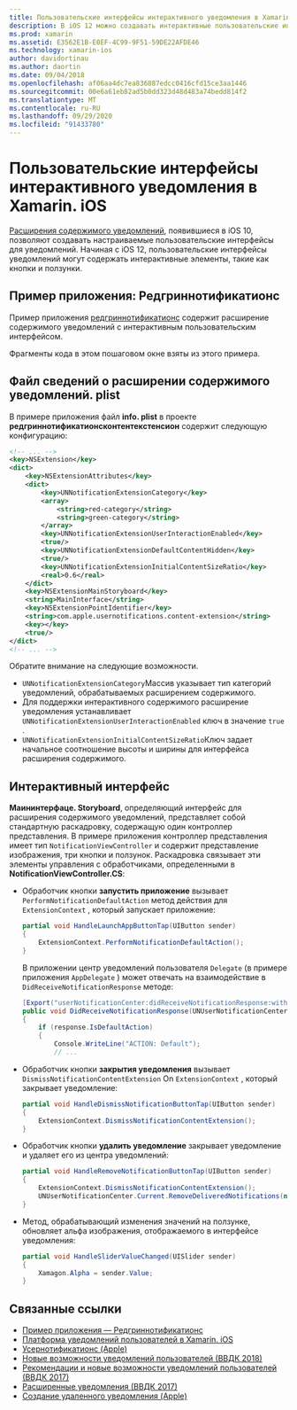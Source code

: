 ```yaml
---
title: Пользовательские интерфейсы интерактивного уведомления в Xamarin. iOS
description: В iOS 12 можно создавать интерактивные пользовательские интерфейсы для локальных и удаленных уведомлений. В этом руководство описано, как использовать эти функции с Xamarin. iOS.
ms.prod: xamarin
ms.assetid: E3562E1B-E0EF-4C99-9F51-59DE22AFDE46
ms.technology: xamarin-ios
author: davidortinau
ms.author: daortin
ms.date: 09/04/2018
ms.openlocfilehash: af06aa4dc7ea836887edcc0416cfd15ce3aa1446
ms.sourcegitcommit: 00e6a61eb82ad5b0dd323d48d483a74bedd814f2
ms.translationtype: MT
ms.contentlocale: ru-RU
ms.lasthandoff: 09/29/2020
ms.locfileid: "91433780"
---
```

# <a name="interactive-notification-user-interfaces-in-xamarinios"></a>Пользовательские интерфейсы интерактивного уведомления в Xamarin. iOS

[Расширения содержимого уведомлений](~/ios/platform/user-notifications/advanced-user-notifications.md), появившиеся в iOS 10, позволяют создавать настраиваемые пользовательские интерфейсы для уведомлений. Начиная с iOS 12, пользовательские интерфейсы уведомлений могут содержать интерактивные элементы, такие как кнопки и ползунки.

## <a name="sample-app-redgreennotifications"></a>Пример приложения: Редгриннотификатионс

Пример приложения [редгриннотификатионс](/samples/xamarin/ios-samples/ios12-redgreennotifications) содержит расширение содержимого уведомлений с интерактивным пользовательским интерфейсом.

Фрагменты кода в этом пошаговом окне взяты из этого примера.

## <a name="notification-content-extension-infoplist-file"></a>Файл сведений о расширении содержимого уведомлений. plist

В примере приложения файл **info. plist** в проекте **редгриннотификатионсконтентекстенсион** содержит следующую конфигурацию:

```xml
<!-- ... -->
<key>NSExtension</key>
<dict>
    <key>NSExtensionAttributes</key>
    <dict>
        <key>UNNotificationExtensionCategory</key>
        <array>
            <string>red-category</string>
            <string>green-category</string>
        </array>
        <key>UNNotificationExtensionUserInteractionEnabled</key>
        <true/>
        <key>UNNotificationExtensionDefaultContentHidden</key>
        <true/>
        <key>UNNotificationExtensionInitialContentSizeRatio</key>
        <real>0.6</real>
    </dict>
    <key>NSExtensionMainStoryboard</key>
    <string>MainInterface</string>
    <key>NSExtensionPointIdentifier</key>
    <string>com.apple.usernotifications.content-extension</string>
    <key></key>
    <true/>
</dict>
<!-- ... -->
```

Обратите внимание на следующие возможности.

- `UNNotificationExtensionCategory`Массив указывает тип категорий уведомлений, обрабатываемых расширением содержимого.
- Для поддержки интерактивного содержимого расширение уведомления устанавливает `UNNotificationExtensionUserInteractionEnabled` ключ в значение `true` .
- `UNNotificationExtensionInitialContentSizeRatio`Ключ задает начальное соотношение высоты и ширины для интерфейса расширения содержимого.

## <a name="interactive-interface"></a>Интерактивный интерфейс

**Маининтерфаце. Storyboard**, определяющий интерфейс для расширения содержимого уведомлений, представляет собой стандартную раскадровку, содержащую один контроллер представления. В примере приложения контроллер представления имеет тип `NotificationViewController` и содержит представление изображения, три кнопки и ползунок. Раскадровка связывает эти элементы управления с обработчиками, определенными в **NotificationViewController.CS**:

- Обработчик кнопки **запустить приложение** вызывает `PerformNotificationDefaultAction` метод действия для `ExtensionContext` , который запускает приложение:

    ```csharp
    partial void HandleLaunchAppButtonTap(UIButton sender)
    {
        ExtensionContext.PerformNotificationDefaultAction();
    }
    ```

    В приложении центр уведомлений пользователя `Delegate` (в примере приложения `AppDelegate` ) может отвечать на взаимодействие в   `DidReceiveNotificationResponse` методе:

    ```csharp
    [Export("userNotificationCenter:didReceiveNotificationResponse:withCompletionHandler:")]
    public void DidReceiveNotificationResponse(UNUserNotificationCenter center, UNNotificationResponse response, System.Action completionHandler)
    {
        if (response.IsDefaultAction)
        {
            Console.WriteLine("ACTION: Default");
            // ...
    ```

- Обработчик кнопки **закрытия уведомления** вызывает `DismissNotificationContentExtension` On `ExtensionContext` , который закрывает уведомление:

    ```csharp
    partial void HandleDismissNotificationButtonTap(UIButton sender)
    {
        ExtensionContext.DismissNotificationContentExtension();
    }
    ```

- Обработчик кнопки **удалить уведомление** закрывает уведомление и удаляет его из центра уведомлений:

    ```csharp
    partial void HandleRemoveNotificationButtonTap(UIButton sender)
    {
        ExtensionContext.DismissNotificationContentExtension();
        UNUserNotificationCenter.Current.RemoveDeliveredNotifications(new string[] { notification.Request.Identifier });
    }
    ```

- Метод, обрабатывающий изменения значений на ползунке, обновляет альфа изображения, отображаемого в интерфейсе уведомления:

    ```csharp
    partial void HandleSliderValueChanged(UISlider sender)
    {
        Xamagon.Alpha = sender.Value;
    }
    ```

## <a name="related-links"></a>Связанные ссылки

- [Пример приложения — Редгриннотификатионс](/samples/xamarin/ios-samples/ios12-redgreennotifications)
- [Платформа уведомлений пользователей в Xamarin. iOS](~/ios/platform/user-notifications/index.md)
- [Усернотификатионс (Apple)](https://developer.apple.com/documentation/usernotifications?language=objc)
- [Новые возможности уведомлений пользователей (ВВДК 2018)](https://developer.apple.com/videos/play/wwdc2018/710/)
- [Рекомендации и новые возможности уведомлений пользователей (ВВДК 2017)](https://developer.apple.com/videos/play/wwdc2017/708/)
- [Расширенные уведомления (ВВДК 2017)](https://developer.apple.com/videos/play/wwdc2017/817/)
- [Создание удаленного уведомления (Apple)](https://developer.apple.com/documentation/usernotifications/setting_up_a_remote_notification_server/generating_a_remote_notification)